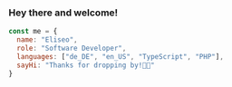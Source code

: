 ### Hey there and welcome!

```javascript
const me = {
  name: "Eliseo",
  role: "Software Developer",
  languages: ["de_DE", "en_US", "TypeScript", "PHP"],
  sayHi: "Thanks for dropping by!👋🏼"
}
```
